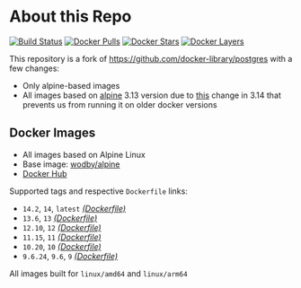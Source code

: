# About this Repo

[![Build Status](https://github.com/wodby/base-postgres/workflows/Build%20docker%20image/badge.svg)](https://github.com/wodby/base-postgres/actions)
[![Docker Pulls](https://img.shields.io/docker/pulls/wodby/base-postgres.svg)](https://hub.docker.com/r/wodby/base-postgres)
[![Docker Stars](https://img.shields.io/docker/stars/wodby/base-postgres.svg)](https://hub.docker.com/r/wodby/base-postgres)
[![Docker Layers](https://images.microbadger.com/badges/image/wodby/base-postgres.svg)](https://microbadger.com/images/wodby/base-postgres)

This repository is a fork of https://github.com/docker-library/postgres with a few changes:

* Only alpine-based images
* All images based on [alpine](https://github.com/wodby/alpine) 3.13 version due to [this](https://github.com/alpinelinux/docker-alpine/issues/182) change in 3.14 that prevents us from running it on older docker versions

## Docker Images

* All images based on Alpine Linux
* Base image: [wodby/alpine](https://github.com/wodby/alpine)
* [Docker Hub](https://hub.docker.com/r/wodby/base-postgres)

Supported tags and respective `Dockerfile` links:

* `14.2`, `14`, `latest` [_(Dockerfile)_](https://github.com/wodby/base-postgres/tree/master/14/alpine/Dockerfile.wodby)
* `13.6`, `13` [_(Dockerfile)_](https://github.com/wodby/base-postgres/tree/master/13/alpine/Dockerfile.wodby)
* `12.10`, `12` [_(Dockerfile)_](https://github.com/wodby/base-postgres/tree/master/12/alpine/Dockerfile.wodby)
* `11.15`, `11` [_(Dockerfile)_](https://github.com/wodby/base-postgres/tree/master/11/alpine/Dockerfile.wodby)
* `10.20`, `10` [_(Dockerfile)_](https://github.com/wodby/base-postgres/tree/master/10/alpine/Dockerfile.wodby)
* `9.6.24`, `9.6`, `9` [_(Dockerfile)_](https://github.com/wodby/base-postgres/tree/master/9.6/alpine/Dockerfile.wodby)

All images built for `linux/amd64` and `linux/arm64`
